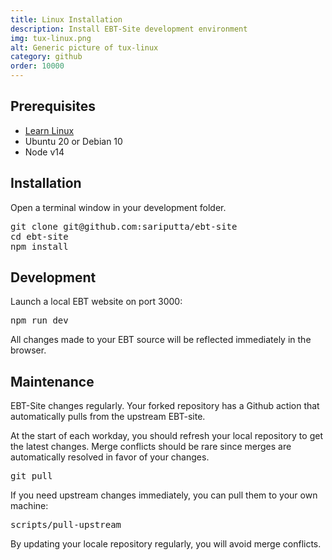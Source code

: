 ```yaml
---
title: Linux Installation
description: Install EBT-Site development environment
img: tux-linux.png
alt: Generic picture of tux-linux
category: github
order: 10000
---
```


## Prerequisites

* [Learn Linux](https://linuxjourney.com/)
* Ubuntu 20 or Debian 10 
* Node v14


## Installation
Open a terminal window in your development folder.
<pre>
git clone git@github.com:sariputta/ebt-site
cd ebt-site
npm install
</pre>

## Development
Launch a local EBT website on port 3000:
<pre>
npm run dev
</pre>

All changes made to your EBT source will
be reflected immediately in the browser.

## Maintenance
EBT-Site changes regularly. 
Your forked repository has a Github action that 
automatically pulls from the upstream EBT-site.

At the start of each workday, you should
refresh your local repository to get the latest changes.
Merge conflicts should be rare since merges are
automatically resolved in favor of your changes.

<pre>
git pull
</pre>

If you need upstream changes immediately, 
you can pull them to your own machine:

<pre>
scripts/pull-upstream
</pre>

By updating your locale repository regularly,
you will avoid merge conflicts.

